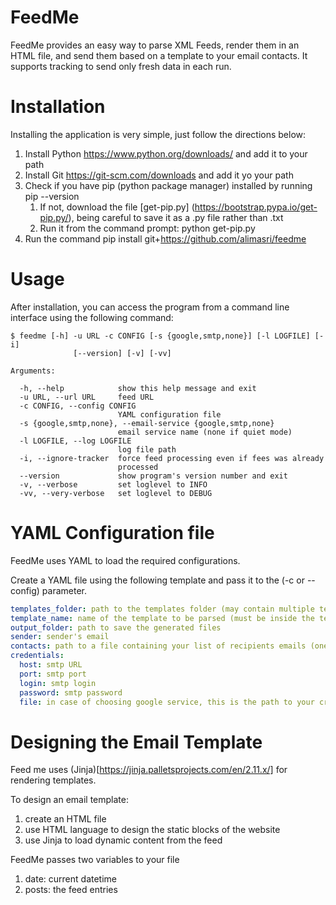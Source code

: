 # FeedMe

FeedMe provides an easy way to parse XML Feeds, render them in an HTML file, and send them based on a template to your email contacts.
 It supports tracking to send only fresh data in each run.

# Installation

Installing the application is very simple, just follow the directions below:

1. Install Python https://www.python.org/downloads/ and add it to your path
1. Install Git https://git-scm.com/downloads and add it yo your path
1. Check if you have pip (python package manager) installed by running pip --version
    1. If not, download the file [get-pip.py] (https://bootstrap.pypa.io/get-pip.py/), being careful to save it as a .py file rather than .txt
    1. Run it from the command prompt: python get-pip.py
1. Run the command pip install git+https://github.com/alimasri/feedme

# Usage

After installation, you can access the program from a command line interface using the following command:

```
$ feedme [-h] -u URL -c CONFIG [-s {google,smtp,none}] [-l LOGFILE] [-i]
              [--version] [-v] [-vv]

Arguments:

  -h, --help            show this help message and exit
  -u URL, --url URL     feed URL
  -c CONFIG, --config CONFIG
                        YAML configuration file
  -s {google,smtp,none}, --email-service {google,smtp,none}
                        email service name (none if quiet mode)
  -l LOGFILE, --log LOGFILE
                        log file path
  -i, --ignore-tracker  force feed processing even if fees was already
                        processed
  --version             show program's version number and exit
  -v, --verbose         set loglevel to INFO
  -vv, --very-verbose   set loglevel to DEBUG
```

# YAML Configuration file

FeedMe uses YAML to load the required configurations.

Create a YAML file using the following template and pass it to the (-c or --config) parameter.

```yaml
templates_folder: path to the templates folder (may contain multiple templates)
template_name: name of the template to be parsed (must be inside the templates folder)
output_folder: path to save the generated files
sender: sender's email
contacts: path to a file containing your list of recipients emails (one email per line)
credentials:
  host: smtp URL
  port: smtp port
  login: smtp login
  password: smtp password
  file: in case of choosing google service, this is the path to your credentials.json file [more info](https://developers.google.com/gmail/api/quickstart/python)
```

# Designing the Email Template

Feed me uses (Jinja)[https://jinja.palletsprojects.com/en/2.11.x/] for rendering templates.

To design an email template:

1. create an HTML file
1. use HTML language to design the static blocks of the website
1. use Jinja to load dynamic content from the feed

FeedMe passes two variables to your file
1. date: current datetime
1. posts: the feed entries